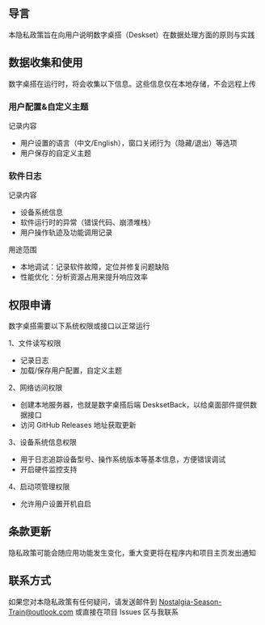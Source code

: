 ## 导言
本隐私政策旨在向用户说明数字桌搭（Deskset）在数据处理方面的原则与实践


## 数据收集和使用
数字桌搭在运行时，将会收集以下信息。这些信息仅在本地存储，不会远程上传

### 用户配置&自定义主题
记录内容
- 用户设置的语言（中文/English），窗口关闭行为（隐藏/退出）等选项
- 用户保存的自定义主题

### 软件日志
记录内容
- 设备系统信息
- 软件运行时的异常（错误代码、崩溃堆栈）
- 用户操作轨迹及功能调用记录

用途范围
- 本地调试：记录软件故障，定位并修复问题缺陷
- 性能优化：分析资源占用来提升响应效率


## 权限申请
数字桌搭需要以下系统权限或接口以正常运行

1、文件读写权限
- 记录日志
- 加载/保存用户配置，自定义主题

2、网络访问权限
- 创建本地服务器，也就是数字桌搭后端 DesksetBack，以给桌面部件提供数据接口
- 访问 GitHub Releases 地址获取更新

3、设备系统信息权限
- 用于日志追踪设备型号、操作系统版本等基本信息，方便错误调试
- 开启硬件监控支持

4、启动项管理权限
- 允许用户设置开机自启


## 条款更新
隐私政策可能会随应用功能发生变化，重大变更将在程序内和项目主页发出通知


## 联系方式
如果您对本隐私政策有任何疑问，请发送邮件到 Nostalgia-Season-Train@outlook.com 或直接在项目 Issues 区与我联系
